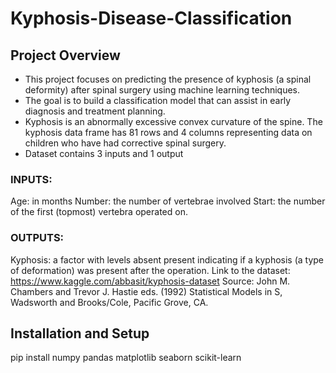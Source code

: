 # Kyphosis-Disease-Classification

## Project Overview
- This project focuses on predicting the presence of kyphosis (a spinal deformity) after spinal surgery using machine learning techniques.
- The goal is to build a classification model that can assist in early diagnosis and treatment planning.
- Kyphosis is an abnormally excessive convex curvature of the spine. The kyphosis data frame has 81 rows and 4 columns representing data on children who have had corrective spinal surgery.
- Dataset contains 3 inputs and 1 output

### INPUTS:
Age: in months
Number: the number of vertebrae involved
Start: the number of the first (topmost) vertebra operated on.

### OUTPUTS:
Kyphosis: a factor with levels absent present indicating if a kyphosis (a type of deformation) was present after the operation.
Link to the dataset: https://www.kaggle.com/abbasit/kyphosis-dataset
Source: John M. Chambers and Trevor J. Hastie eds. (1992) Statistical Models in S, Wadsworth and Brooks/Cole, Pacific Grove, CA.

## Installation and Setup
pip install numpy pandas matplotlib seaborn scikit-learn

